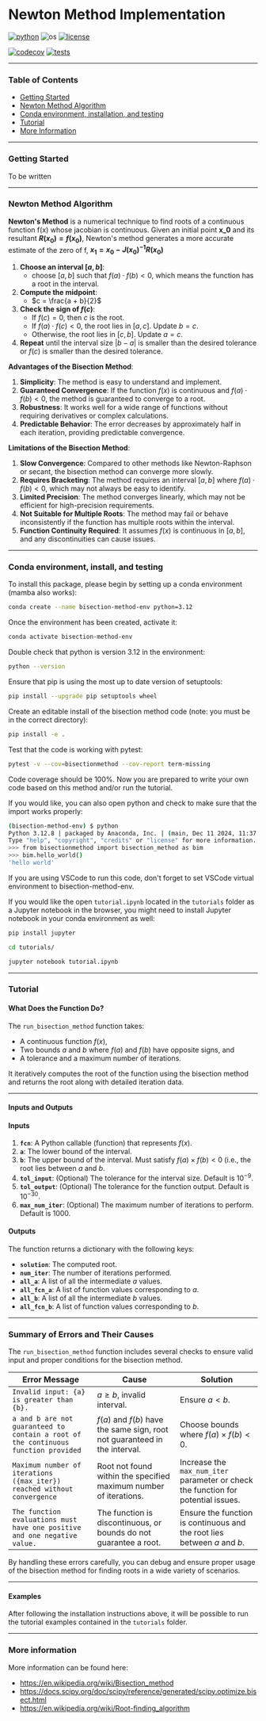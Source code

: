 # Newton Method Implementation

[![python](https://img.shields.io/badge/python-3.12-blue.svg)](https://www.python.org/)
![os](https://img.shields.io/badge/os-ubuntu%20|%20macos%20|%20windows-blue.svg)
[![license](https://img.shields.io/badge/license-MIT-green.svg)](https://github.com/sandialabs/sibl#license)

[![codecov](https://codecov.io/gh/Keenan-Wood/BU_ENGME700_KeenanWood_A1_NewtonMethod/graph/badge.svg?token=p5DMvJ6byO)](https://codecov.io/gh/Keenan-Wood/BU_ENGME700_KeenanWood_A1_NewtonMethod)
[![tests](https://github.com/Keenan-Wood/BU_ENGME700_KeenanWood_A1_NewtonMethod/actions/workflows/tests.yml/badge.svg)](https://github.com/Keenan-Wood/BU_ENGME700_KeenanWood_A1_NewtonMethod/actions)

---

### Table of Contents
* [Getting Started](#gs)
* [Newton Method Algorithm](#algo)
* [Conda environment, installation, and testing](#install)
* [Tutorial](#tutorial)
* [More Information](#more)

---

### Getting Started

To be written

---

### Newton Method Algorithm <a name="algo"></a>

**Newton's Method** is a numerical technique to find roots of a continuous function f(x) whose jacobian is continuous. Given an initial point **x_0** and its resultant **$R(x_0) = f(x_0)$**, Newton's method generates a more accurate estimate of the zero of f, **$x_1 = x_0 - J(x_0)^{-1} R(x_0)$**

1. **Choose an interval $[a, b]$**:
   - choose $[a, b]$ such that $f(a) \cdot f(b) < 0$, which means the function has a root in the interval.
2. **Compute the midpoint**:
   - $c = \frac{a + b}{2}$
3. **Check the sign of $f(c)$**:
   - If $f(c) = 0$, then $c$ is the root.
   - If $f(a) \cdot f(c) < 0$, the root lies in $[a, c]$. Update $b = c$.
   - Otherwise, the root lies in $[c, b]$. Update $a = c$.
4. **Repeat** until the interval size $|b - a|$ is smaller than the desired tolerance or $f(c)$ is smaller than the desired tolerance.

**Advantages of the Bisection Method**:
1. **Simplicity**: The method is easy to understand and implement.
2. **Guaranteed Convergence**: If the function $f(x)$ is continuous and $f(a) \cdot f(b) < 0$, the method is guaranteed to converge to a root.
3. **Robustness**: It works well for a wide range of functions without requiring derivatives or complex calculations.
4. **Predictable Behavior**: The error decreases by approximately half in each iteration, providing predictable convergence.

**Limitations of the Bisection Method**:
1. **Slow Convergence**: Compared to other methods like Newton-Raphson or secant, the bisection method can converge more slowly.
2. **Requires Bracketing**: The method requires an interval $[a, b]$ where $f(a) \cdot f(b) < 0$, which may not always be easy to identify.
3. **Limited Precision**: The method converges linearly, which may not be efficient for high-precision requirements.
4. **Not Suitable for Multiple Roots**: The method may fail or behave inconsistently if the function has multiple roots within the interval.
5. **Function Continuity Required**: It assumes $f(x)$ is continuous in $[a, b]$, and any discontinuities can cause issues.

---

### Conda environment, install, and testing <a name="install"></a>

To install this package, please begin by setting up a conda environment (mamba also works):
```bash
conda create --name bisection-method-env python=3.12
```
Once the environment has been created, activate it:

```bash
conda activate bisection-method-env
```
Double check that python is version 3.12 in the environment:
```bash
python --version
```
Ensure that pip is using the most up to date version of setuptools:
```bash
pip install --upgrade pip setuptools wheel
```
Create an editable install of the bisection method code (note: you must be in the correct directory):
```bash
pip install -e .
```
Test that the code is working with pytest:
```bash
pytest -v --cov=bisectionmethod --cov-report term-missing
```
Code coverage should be 100%. Now you are prepared to write your own code based on this method and/or run the tutorial. 

If you would like, you can also open python and check to make sure that the import works properly:
```bash
(bisection-method-env) $ python
Python 3.12.8 | packaged by Anaconda, Inc. | (main, Dec 11 2024, 11:37:13) [Clang 14.0.6 ] on darwin
Type "help", "copyright", "credits" or "license" for more information.
>>> from bisectionmethod import bisection_method as bim
>>> bim.hello_world()
'hello world'
```
If you are using VSCode to run this code, don't forget to set VSCode virtual environment to bisection-method-env.

If you would like the open `tutorial.ipynb` located in the `tutorials` folder as a Jupyter notebook in the browser, you might need to install Jupyter notebook in your conda environment as well:
```bash
pip install jupyter
```
```bash
cd tutorials/
```
```bash
jupyter notebook tutorial.ipynb
```
---

### Tutorial <a name="tutorial"></a>

#### **What Does the Function Do?**

The `run_bisection_method` function takes:
- A continuous function $f(x)$,
- Two bounds $a$ and $b$ where $f(a)$ and $f(b)$ have opposite signs, and
- A tolerance and a maximum number of iterations.

It iteratively computes the root of the function using the bisection method and returns the root along with detailed iteration data.

---

#### **Inputs and Outputs**

#### **Inputs**
1. **`fcn`**: A Python callable (function) that represents $f(x)$.
2. **`a`**: The lower bound of the interval.
3. **`b`**: The upper bound of the interval. Must satisfy $f(a) \times f(b) < 0$ (i.e., the root lies between $a$ and $b$.
4. **`tol_input`**: (Optional) The tolerance for the interval size. Default is $10^{-9}$.
5. **`tol_output`**: (Optional) The tolerance for the function output. Default is $10^{-30}$.
6. **`max_num_iter`**: (Optional) The maximum number of iterations to perform. Default is $1000$.

#### **Outputs**
The function returns a dictionary with the following keys:
- **`solution`**: The computed root.
- **`num_iter`**: The number of iterations performed.
- **`all_a`**: A list of all the intermediate $a$ values.
- **`all_fcn_a`**: A list of function values corresponding to $a$.
- **`all_b`**: A list of all the intermediate $b$ values.
- **`all_fcn_b`**: A list of function values corresponding to $b$.

---

### **Summary of Errors and Their Causes**

The `run_bisection_method` function includes several checks to ensure valid input and proper conditions for the bisection method. 

| **Error Message**                                                                 | **Cause**                                                                                  | **Solution**                                                                                  |
|-----------------------------------------------------------------------------------|--------------------------------------------------------------------------------------------|-----------------------------------------------------------------------------------------------|
| `Invalid input: {a} is greater than {b}.`                                         | $a \geq b$, invalid interval.                                                         | Ensure $a < b$.                                                                           |
| `a and b are not guaranteed to contain a root of the continuous function provided` | $f(a)$ and $f(b)$ have the same sign, root not guaranteed in the interval.        | Choose bounds where $f(a) \times f(b) < 0$.                                               |
| `Maximum number of iterations ({max_iter}) reached without convergence`           | Root not found within the specified maximum number of iterations.                         | Increase the `max_num_iter` parameter or check the function for potential issues.             |
| `The function evaluations must have one positive and one negative value.`         | The function is discontinuous, or bounds do not guarantee a root.                        | Ensure the function is continuous and the root lies between $a$ and $b$.              |

By handling these errors carefully, you can debug and ensure proper usage of the bisection method for finding roots in a wide variety of scenarios.

---

#### **Examples**

After following the installation instructions above, it will be possible to run the tutorial examples contained in the `tutorials` folder.

---

### More information <a name="more"></a>
More information can be found here:
* https://en.wikipedia.org/wiki/Bisection_method
* https://docs.scipy.org/doc/scipy/reference/generated/scipy.optimize.bisect.html
* https://en.wikipedia.org/wiki/Root-finding_algorithm
